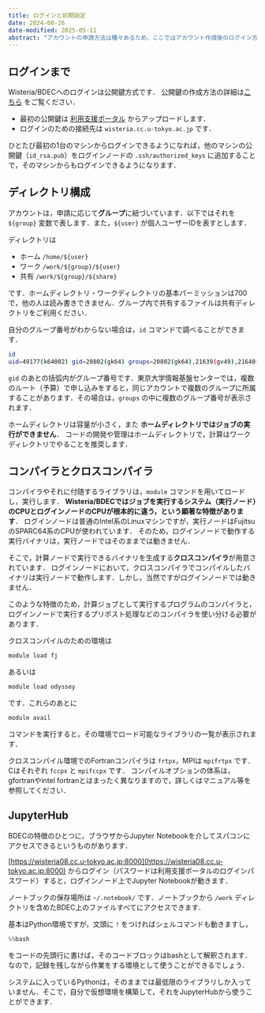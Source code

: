 ```yaml
---
title: ログインと初期設定
date: 2024-08-26
date-modified: 2025-05-11
abstract: "アカウントの申請方法は種々あるため，ここではアカウント作成後のログイン方法について詳述します．"
---
```


## ログインまで

Wisteria/BDECへのログインは公開鍵方式です．
公開鍵の作成方法の詳細は[こちら](../Common/Common-01-keys.md) をご覧ください．

- 最初の公開鍵は [利用支援ポータル](https://wisteria-www.cc.u-tokyo.ac.jp/) からアップロードします．
- ログインのための接続先は `wisteria.cc.u-tokyo.ac.jp` です．

ひとたび最初の1台のマシンからログインできるようになれば，他のマシンの公開鍵（`id_rsa.pub`）をログインノードの `.ssh/authorized_keys` に追加することで，そのマシンからもログインできるようになります．

## ディレクトリ構成

アカウントは，申請に応じて**グループ**に紐づいています．以下ではそれを `${group}` 変数で表します．また，`${user}` が個人ユーザーIDを表すとします．

ディレクトリは

- ホーム `/home/${user}`
- ワーク `/work/${group}/${user}`
- 共有 `/work/${group}/${share}`

です．ホームディレクトリ・ワークディレクトリの基本パーミッションは700で，他の人は読み書きできません．グループ内で共有するファイルは共有ディレクトリをご利用ください．

自分のグループ番号がわからない場合は，`id` コマンドで調べることができます．

```bash
id
uid=49177(k64002) gid=20802(gk64) groups=20802(gk64),21639(gv49),21640(gv50),21949(gz06)
```

`gid` のあとの括弧内がグループ番号です．東京大学情報基盤センターでは，複数のルート（予算）で申し込みをすると，同じアカウントで複数のグループに所属することがあります．その場合は，`groups` の中に複数のグループ番号が表示されます．

ホームディレクトリは容量が小さく，また **ホームディレクトリではジョブの実行ができません**．
コードの開発や管理はホームディレクトリで，計算はワークディレクトリでやることを推奨します．

## コンパイラとクロスコンパイラ

コンパイラやそれに付随するライブラリは，`module` コマンドを用いてロードし，実行します．
**Wisteria/BDECではジョブを実行するシステム（実行ノード）のCPUとログインノードのCPUが根本的に違う，という顕著な特徴があります**．
ログインノードは普通のIntel系のLinuxマシンですが，実行ノードはFujitsuのSPARC64系のCPUが使われています．
そのため，ログインノードで動作する実行バイナリは，実行ノードではそのままでは動きません．

そこで，計算ノードで実行できるバイナリを生成する**クロスコンパイラ**が用意されています．
ログインノードにおいて，クロスコンパイラでコンパイルしたバイナリは実行ノードで動作します．しかし，当然ですがログインノードでは動きません．

このような特徴のため，計算ジョブとして実行するプログラムのコンパイラと，ログインノードで実行するプリポスト処理などのコンパイラを使い分ける必要があります．

クロスコンパイルのための環境は

```bash
module load fj
```

あるいは

```bash
module load odyssey
```

です．これらのあとに

```bash
module avail
```

コマンドを実行すると，その環境でロード可能なライブラリの一覧が表示されます．

クロスコンパイル環境でのFortranコンパイラは `frtpx`，MPIは `mpifrtpx` です．Cはそれぞれ `fccpx` と `mpifccpx` です．
コンパイルオプションの体系は，gfortranやintel fortranとはまったく異なりますので，詳しくはマニュアル等を参照してください．

## JupyterHub

BDECの特徴のひとつに，ブラウザからJupyter Notebookを介してスパコンにアクセスできるというものがあります．

[https://wisteria08.cc.u-tokyo.ac.jp:8000](https://wisteria08.cc.u-tokyo.ac.jp:8000) からログイン（パスワードは利用支援ポータルのログインパスワード）すると，ログインノード上でJupyter Notebookが動きます．

ノートブックの保存場所は `~/.notebook/` です．ノートブックから `/work` ディレクトリを含めたBDEC上のファイルすべてにアクセスできます．

基本はPython環境ですが，文頭に `!` をつければシェルコマンドも動きますし，

```python
%%bash
```

をコードの先頭行に書けば，そのコードブロックはbashとして解釈されます．なので，記録を残しながら作業をする環境として使うことができるでしょう．

システムに入っているPythonは，そのままでは最低限のライブラリしか入っていません．そこで，自分で仮想環境を構築して，それをJupyterHubから使うことができます．
